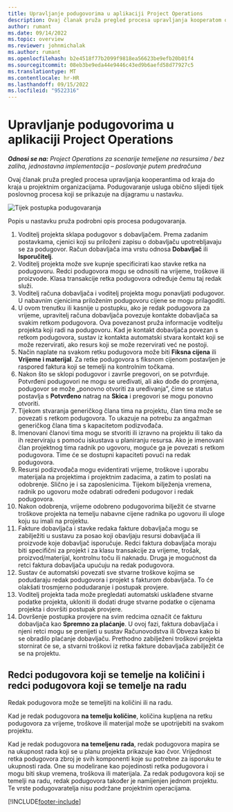 ```yaml
---
title: Upravljanje podugovorima u aplikaciji Project Operations
description: Ovaj članak pruža pregled procesa upravljanja kooperatom od kraja do kraja koji se obično nalazi u projektnim organizacijama.
author: rumant
ms.date: 09/14/2022
ms.topic: overview
ms.reviewer: johnmichalak
ms.author: rumant
ms.openlocfilehash: b2e4518f77b2099f9818ea56623be9efb20b01f4
ms.sourcegitcommit: 08eb3be9eda44e9446c43ed9b6aefd58d77927c5
ms.translationtype: MT
ms.contentlocale: hr-HR
ms.lasthandoff: 09/15/2022
ms.locfileid: "9522316"
---
```

# <a name="subcontract-management-in-project-operations"></a>Upravljanje podugovorima u aplikaciji Project Operations


_**Odnosi se na:** Project Operations za scenarije temeljene na resursima / bez zaliha, jednostavna implementacija – poslovanje putem predračuna_

Ovaj članak pruža pregled procesa upravljanja kooperantima od kraja do kraja u projektnim organizacijama. Podugovaranje usluga obično slijedi tijek poslovnog procesa koji se prikazuje na dijagramu u nastavku.

![Tijek postupka podugovaranja](../media/SubcontractingProcessFlow.png)

Popis u nastavku pruža podrobni opis procesa podugovaranja.

1. Voditelj projekta sklapa podugovor s dobavljačem. Prema zadanim postavkama, cjenici koji su priloženi zapisu o dobavljaču upotrebljavaju se za podugovor. Račun dobavljača ima vrstu odnosa **Dobavljač** ili **Isporučitelj**.
2. Voditelj projekta može sve kupnje specificirati kao stavke retka na podugovoru. Redci podugovora mogu se odnositi na vrijeme, troškove ili proizvode. Klasa transakcije retka podugovora određuje čemu taj redak služi.
3. Voditelj računa dobavljača i voditelj projekta mogu ponavljati podugovor. U nabavnim cjenicima priloženim podugovoru cijene se mogu prilagoditi.
4. U ovom trenutku ili kasnije u postupku, ako je redak podugovora za vrijeme, upravitelj računa dobavljača povezuje kontakte dobavljača sa svakim retkom podugovora. Ova povezanost pruža informacije voditelju projekta koji radi na podugovoru. Kad je kontakt dobavljača povezan s retkom podugovora, sustav iz kontakta automatski stvara kontakt koji se može rezervirati, ako resurs koji se može rezervirati već ne postoji.
5. Način naplate na svakom retku podugovora može biti **Fiksna cijena** ili **Vrijeme i materijal**. Za retke podugovora s fiksnom cijenom postavljen je raspored faktura koji se temelji na kontrolnim točkama.
6.  Nakon što se sklopi podugovor i završe pregovori, on se potvrđuje. Potvrđeni podugovori ne mogu se uređivati, ali ako dođe do promjena, podugovor se može „ponovno otvoriti za uređivanja”, čime se status postavlja s **Potvrđeno** natrag na **Skica** i pregovori se mogu ponovno otvoriti. 
7.  Tijekom stvaranja generičkog člana tima na projektu, član tima može se povezati s retkom podugovora. To ukazuje na potrebu za angažman generičkog člana tima s kapacitetom podizvođača.
8.  Imenovani članovi tima mogu se stvoriti ili izravno na projektu ili tako da ih rezerviraju s pomoću iskustava u planiranju resursa. Ako je imenovani član projektnog tima radnik po ugovoru, moguće ga je povezati s retkom podugovora. Time će se dostupni kapaciteti povući na redak podugovora.
9.  Resursi podizvođača mogu evidentirati vrijeme, troškove i uporabu materijala na projektima i projektnim zadacima, a zatim to poslati na odobrenje. Slično je i sa zaposlenicima. Tijekom bilježenja vremena, radnik po ugovoru može odabrati određeni podugovor i redak podugovora.
10. Nakon odobrenja, vrijeme odobreno podugovorima bilježit će stvarne troškove projekta na temelju nabavne cijene radnika po ugovoru ili uloge koju su imali na projektu.
11. Fakture dobavljača i stavke redaka fakture dobavljača mogu se zabilježiti u sustavu za posao koji obavljaju resursi dobavljača ili proizvode koje dobavljač isporučuje. Redci faktura dobavljača moraju biti specifični za projekt i za klasu transakcije za vrijeme, trošak, proizvod/materijal, kontrolnu toču ili naknadu. Druga je mogućnost da retci faktura dobavljača upućuju na redak podugovora.
12. Sustav će automatski povezati sve stvarne troškove kojima se podudaraju redak podugovora i projekt s fakturom dobavljača. To će olakšati trosmjerno podudaranje i postupak provjere.
13. Voditelj projekta tada može pregledati automatski usklađene stvarne podatke projekta, ukloniti ili dodati druge stvarne podatke o cijenama projekta i dovršiti postupak provjere.
14. Dovršenje postupka provjere na svim redcima označit će fakturu dobavljača kao **Spremno za plaćanje**. U ovoj fazi, faktura dobavljača i njeni retci mogu se prenijeti u sustav Računovodstva ili Obveza kako bi se obradilo plaćanje dobavljaču. Prethodno zabilježeni troškovi projekta stornirat će se, a stvarni troškovi iz retka fakture dobavljača zabilježit će se na projektu.

## <a name="quantity-based-subcontract-lines-and-work-based-subcontract-lines"></a>Redci podugovora koji se temelje na količini i redci podugovora koji se temelje na radu

Redak podugovora može se temeljiti na količini ili na radu. 

Kad je redak podugovora **na temelju količine**, količina kupljena na retku podugovora za vrijeme, troškove ili materijal može se upotrijebiti na svakom projektu.

Kad je redak podugovora **na temeljenu rada**, redak podugovora mapira se na ukupnost rada koji se u planu projekta prikazuje kao čvor. Vrijednost retka podugovora zbroj je svih komponenti koje su potrebne za isporuku te ukupnosti rada. One su modelirane kao pojedinosti retka podugovora i mogu biti skup vremena, troškova ili materijala. Za redak podugovora koji se temelji na radu, redak podugovora također je namijenjen jednom projektu. Te vrste podugovaratelja nisu podržane projektnim operacijama.

[!INCLUDE[footer-include](../../includes/footer-banner.md)]

